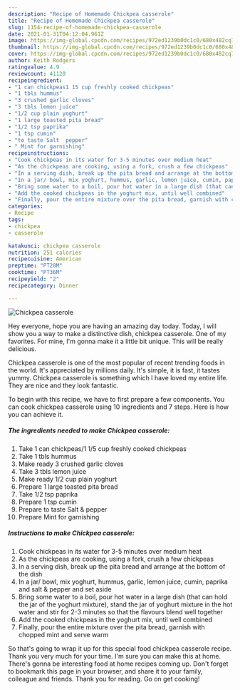 ```yaml
---
description: "Recipe of Homemade Chickpea casserole"
title: "Recipe of Homemade Chickpea casserole"
slug: 1154-recipe-of-homemade-chickpea-casserole
date: 2021-01-31T04:12:04.961Z
image: https://img-global.cpcdn.com/recipes/972ed1239b0dc1c0/680x482cq70/chickpea-casserole-recipe-main-photo.jpg
thumbnail: https://img-global.cpcdn.com/recipes/972ed1239b0dc1c0/680x482cq70/chickpea-casserole-recipe-main-photo.jpg
cover: https://img-global.cpcdn.com/recipes/972ed1239b0dc1c0/680x482cq70/chickpea-casserole-recipe-main-photo.jpg
author: Keith Rodgers
ratingvalue: 4.9
reviewcount: 41120
recipeingredient:
- "1 can chickpeas1 15 cup freshly cooked chickpeas"
- "1 tbls hummus"
- "3 crushed garlic cloves"
- "3 tbls lemon juice"
- "1/2 cup plain yoghurt"
- "1 large toasted pita bread"
- "1/2 tsp paprika"
- "1 tsp cumin"
- "to taste Salt  pepper"
- " Mint for garnishing"
recipeinstructions:
- "Cook chickpeas in its water for 3-5 minutes over medium heat"
- "As the chickpeas are cooking, using a fork, crush a few chickpeas"
- "In a serving dish, break up the pita bread and arrange at the bottom of the dish"
- "In a jar/ bowl, mix yoghurt, hummus, garlic, lemon juice, cumin, paprika and salt &amp; pepper and set aside"
- "Bring some water to a boil, pour hot water in a large dish (that can hold the jar of the yoghurt mixture), stand the jar of yoghurt mixture in the hot water and stir for 2-3 minutes so that the flavours blend well together"
- "Add the cooked chickpeas in the yoghurt mix, until well combined"
- "Finally, pour the entire mixture over the pita bread, garnish with chopped mint and serve warm"
categories:
- Recipe
tags:
- chickpea
- casserole

katakunci: chickpea casserole 
nutrition: 251 calories
recipecuisine: American
preptime: "PT28M"
cooktime: "PT36M"
recipeyield: "2"
recipecategory: Dinner

---
```



![Chickpea casserole](https://img-global.cpcdn.com/recipes/972ed1239b0dc1c0/680x482cq70/chickpea-casserole-recipe-main-photo.jpg)

Hey everyone, hope you are having an amazing day today. Today, I will show you a way to make a distinctive dish, chickpea casserole. One of my favorites. For mine, I'm gonna make it a little bit unique. This will be really delicious.



Chickpea casserole is one of the most popular of recent trending foods in the world. It's appreciated by millions daily. It's simple, it is fast, it tastes yummy. Chickpea casserole is something which I have loved my entire life. They are nice and they look fantastic.


To begin with this recipe, we have to first prepare a few components. You can cook chickpea casserole using 10 ingredients and 7 steps. Here is how you can achieve it.

<!--inarticleads1-->

##### The ingredients needed to make Chickpea casserole:

1. Take 1 can chickpeas/1 1/5 cup freshly cooked chickpeas
1. Take 1 tbls hummus
1. Make ready 3 crushed garlic cloves
1. Take 3 tbls lemon juice
1. Make ready 1/2 cup plain yoghurt
1. Prepare 1 large toasted pita bread
1. Take 1/2 tsp paprika
1. Prepare 1 tsp cumin
1. Prepare to taste Salt &amp; pepper
1. Prepare  Mint for garnishing




<!--inarticleads2-->

##### Instructions to make Chickpea casserole:

1. Cook chickpeas in its water for 3-5 minutes over medium heat
1. As the chickpeas are cooking, using a fork, crush a few chickpeas
1. In a serving dish, break up the pita bread and arrange at the bottom of the dish
1. In a jar/ bowl, mix yoghurt, hummus, garlic, lemon juice, cumin, paprika and salt &amp; pepper and set aside
1. Bring some water to a boil, pour hot water in a large dish (that can hold the jar of the yoghurt mixture), stand the jar of yoghurt mixture in the hot water and stir for 2-3 minutes so that the flavours blend well together
1. Add the cooked chickpeas in the yoghurt mix, until well combined
1. Finally, pour the entire mixture over the pita bread, garnish with chopped mint and serve warm




So that's going to wrap it up for this special food chickpea casserole recipe. Thank you very much for your time. I'm sure you can make this at home. There's gonna be interesting food at home recipes coming up. Don't forget to bookmark this page in your browser, and share it to your family, colleague and friends. Thank you for reading. Go on get cooking!
